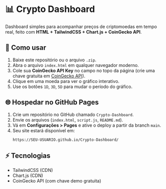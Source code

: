# 📊 Crypto Dashboard

Dashboard simples para acompanhar preços de criptomoedas em tempo real, feito com **HTML + TailwindCSS + Chart.js + CoinGecko API**.

## 🚀 Como usar
1. Baixe este repositório ou o arquivo `.zip`.
2. Abra o arquivo `index.html` em qualquer navegador moderno.
3. Cole sua **CoinGecko API Key** no campo no topo da página (crie uma chave gratuita em [CoinGecko API](https://www.coingecko.com/en/api)).
4. Clique em uma moeda para ver o gráfico interativo.
5. Use os botões `1D`, `3D`, `5D` para mudar o período do gráfico.

## 🌐 Hospedar no GitHub Pages
1. Crie um repositório no GitHub chamado `Crypto-Dashboard`.
2. Envie os arquivos (`index.html`, `script.js`, `README.md`).
3. Vá em **Configurações > Pages** e ative o deploy a partir da branch `main`.
4. Seu site estará disponível em:
   ```
   https://SEU-USUARIO.github.io/Crypto-Dashboard/
   ```

## ⚡ Tecnologias
- TailwindCSS (CDN)
- Chart.js (CDN)
- CoinGecko API (com chave demo gratuita)
